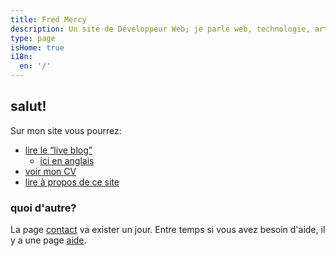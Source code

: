 ```yaml
---
title: Fred Mercy
description: Un site de Développeur Web; je parle web, technologie, art, science, société, amitié, et philosophie
type: page
isHome: true
i18n:
  en: '/'
---
```


## salut!

Sur mon site vous pourrez:

- [lire le “live blog”](/fr/blogue)
    - [ici en anglais](/blog)
- [voir mon CV](/fr/cv)
- [lire à propos de ce site](/fr/à-propos)

### quoi d'autre?

La page [contact](/fr/contact) va exister un jour. Entre temps si vous avez besoin d'aide, il y a une page [aide](/fr/aide).